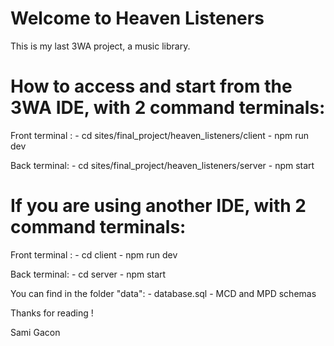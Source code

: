 # Welcome to Heaven Listeners
This is my last 3WA project, a music library.

# How to access and start from the 3WA IDE, with 2 command terminals:

Front terminal :
    - cd sites/final_project/heaven_listeners/client
    - npm run dev
    
Back terminal: 
    - cd sites/final_project/heaven_listeners/server
    - npm start

# If you are using another IDE, with 2 command terminals:

Front terminal :
    - cd client
    - npm run dev
    
Back terminal: 
    - cd server
    - npm start
    
You can find in the folder "data":
    - database.sql
    - MCD and MPD schemas
    
Thanks for reading !

Sami Gacon